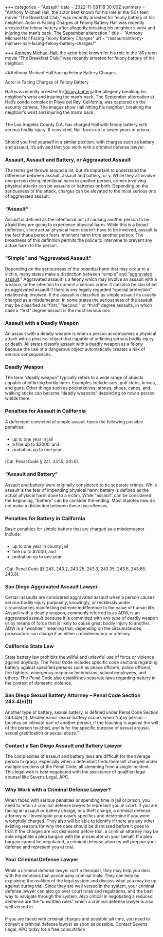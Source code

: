+++
categories = "Assault"
date = 2022-11-08T18:30:00Z
summary = "Anthony Michael Hall, the actor best known for his role in the ’80s teen movie “The Breakfast Club,” was recently arrested for felony battery of his neighbor. Actor is Facing Charges of Felony Battery Hall was recently arrested for felony battery after allegedly breaking his neighbor’s wrist and injuring the man’s back. The September altercation "
title = "Anthony Michael Hall Facing Felony Battery Charges"
url = "/assault/anthony-michael-hall-facing-felony-battery-charges/"

+++
[Anthony Michael Hall](https://www.sevenslegal.com/), the actor best known for his role in the ’80s teen movie “The Breakfast Club,” was recently arrested for felony battery of his neighbor.

\##Anthony Michael Hall Facing Felony Battery Charges

Actor is Facing Charges of Felony Battery

Hall was recently arrested for[felony battery](https://www.sevenslegal.com/)after allegedly breaking his neighbor’s wrist and injuring the man’s back. The September altercation at Hall’s condo complex in Playa del Rey, California, was captured on the security camera. The images show Hall hitting his neighbor, breaking the neighbor’s wrist and injuring the man’s back.

### 

The Los Angeles County D.A. has charged Hall with felony battery with serious bodily injury. If convicted, Hall faces up to seven years in prison.

### 

Should you find yourself in a similar position, with charges such as battery and assault, it’s advised that you work with a criminal defense lawyer.

### Assault, Assault and Battery, or Aggravated Assault

The terms get thrown around a lot, but it’s important to understand the difference between assault, assault and battery, or v. While they all involve one person doing intentional harm to another person, crimes involving physical attacks can be assaults or batteries or both. Depending on the seriousness of the attack, charges can be elevated to the most serious one of aggravated assault.

### “Assault”

Assault is defined as the intentional act of causing another person to be afraid they are going to experience physical harm. While this is a broad definition, since actual physical harm doesn’t have to be involved, assault is the fact that a person fears imminent harm from another person. The broadness of this definition permits the police to intervene to prevent any actual harm to the person.

### “Simple” and “Aggravated Assault”

Depending on the seriousness of the potential harm that may occur to a victim, many states make a distinction between “simple” and “[aggravated assault](https://www.sevenslegal.com/).” Aggravated assault is a felony which may involve an assault with a weapon, or the intention to commit a serious crime. It can also be classified as aggravated assault if there is any legally regarded “special protection” relationship involved. If the assault is classified as simple assault its usually charged as a misdemeanor. In some states the seriousness of the assault may be classified as “first,” “second,” or “third” degree assaults, in which case a “first” degree assault is the most serious one.

### Assault with a Deadly Weapon

An assault with a deadly weapon is when a person accompanies a physical attack with a physical object that capable of inflicting serious bodily injury or death. All states classify assault with a deadly weapon as a felony because the use of a dangerous object automatically creates a risk of serious consequences.

### Deadly Weapon

The term “deadly weapon” typically refers to a wide range of objects capable of inflicting bodily harm. Examples include cars, golf clubs, knives, and guns. Other things such as pocketknives, stones, shoes, canes, and walking sticks can become “deadly weapons” depending on how a person wields them.

### Penalties for Assault in California

A defendant convicted of simple assault faces the following possible penalties:

### 

* up to one year in jail
* a fine up to $2000, and
* probation up to one year

### 

(Cal. Penal Code § 241, 241.5, 241.6).

### “Assault and Battery”

Assault and battery were originally considered to be separate crimes. While assault is the fear of impending physical harm, battery is defined as the actual physical harm done to a victim. While “assault” can be considered the beginning, “battery” can be consider the ending. Most statutes now do not make a distinction between these two offenses.

### Penalties for Battery in California

Basic penalties for simple battery that are charged as a misdemeanor include:

### 

* up to one year in county jail
* fine up to $2000, and
* probation up to one year.

### 

(Cal. Penal Code §§ 243, 243.2, 243.25, 243.3, 243.35, 243.6, 243.65, 243.8).

### San Diego Aggravated Assault Lawyer

Certain assaults are considered aggravated assault when a person causes serious bodily injury purposely, knowingly, or recklessly under circumstances manifesting extreme indifference to the value of human life. Assault with a deadly weapon, commonly referred to as ADW, is an aggravated assault because it is committed with any type of deadly weapon or by means of force that is likely to cause great bodily injury to another. ADW is a “wobbler,” meaning that, depending on the circumstances, prosecutors can charge it as either a misdemeanor or a felony.

### California State Law

State battery law prohibits the willful and unlawful use of force or violence against anybody. The Penal Code includes specific code sections regarding battery against specified persons such as peace officers, police officers, fire fighters, emergency response technicians, school employees, and others. The Penal Code also establishes separate laws regarding battery in the context of domestic violence.

### San Diego Sexual Battery Attorney – Penal Code Section 243.4(e)(1)

Another type of battery, sexual battery, is defined under Penal Code Section 243.4(e)(1). Misdemeanor sexual battery occurs when “(a)ny person … touches an intimate part of another person, if the touching is against the will of the person touched, and is for the specific purpose of sexual arousal, sexual gratification or sexual abuse.”

### Contact a San Diego Assault and Battery Lawyer

The complexities of assault and battery laws are difficult for the average person to grasp, especially when a defendant finds themself charged under multiple sections of the Penal Code, all stemming from a single incident. This legal web is best negotiated with the assistance of qualified legal counsel like Sevens Legal, APC.

### Why Work with a Criminal Defense Lawyer?

When faced with serious penalties or spending time in jail or prison, you need to retain a criminal defense lawyer to represent you in court. If you are facing an assault or battery charge, or a theft charge, a criminal defense attorney will investigate your case’s specifics and determine if you were wrongfully charged. They also will be able to identify if there are any other existing reasons for why the case should be dismissed before it goes to trial. If the charges are not dismissed before trial, a criminal attorney may be able negotiate a plea bargain with the prosecutor on your behalf. If a plea bargain cannot be negotiated, a criminal defense attorney will prepare your defense and represent you at trial.

### Your Criminal Defense Lawyer

While a criminal defense lawyer isn’t a therapist, they may help you deal with the emotions that accompany criminal trials. They can help by explaining the realities of the legal system and discuss what you may be up against during trial. Since they are well versed in the system, your criminal defense lawyer can also go over court rules and regulations, and the best way to navigate through the system. Also critical in negotiating a reduced sentence are the “unwritten rules” which a criminal defense lawyer is also well versed in.

### 

If you are faced with criminal charges and possible jail time, you need to consult a criminal defense lawyer as soon as possible. Contact Sevens Legal, APC today for a free consultation.